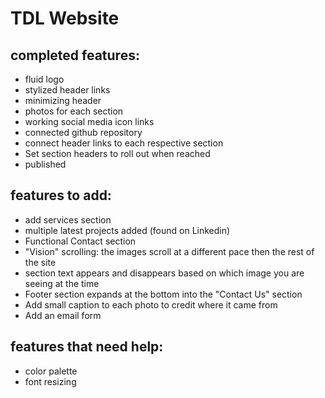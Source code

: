 # TDL Website

## completed features:
- fluid logo
- stylized header links
- minimizing header
- photos for each section
- working social media icon links
- connected github repository
- connect header links to each respective section
- Set section headers to roll out when reached
- published

## features to add:
- add services section
- multiple latest projects added (found on Linkedin)
- Functional Contact section
- "Vision" scrolling: the images scroll at a different pace then the rest of the site
- section text appears and disappears based on which image you are seeing at the time
- Footer section expands at the bottom into the "Contact Us" section
- Add small caption to each photo to credit where it came from
- Add an email form

## features that need help:
- color palette
- font resizing
